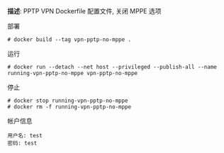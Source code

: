 **描述**: PPTP VPN Dockerfile 配置文件, 关闭 MPPE 选项

部署

```
# docker build --tag vpn-pptp-no-mppe .
```

运行

```
# docker run --detach --net host --privileged --publish-all --name running-vpn-pptp-no-mppe vpn-pptp-no-mppe
```

停止

```
# docker stop running-vpn-pptp-no-mppe
# docker rm -f running-vpn-pptp-no-mppe
```

帐户信息

```
用户名: test
密码: test
```
